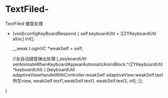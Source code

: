 # TextFiled-
TextFiled 键盘处理
- (void)configKeyBoardRespond {
    self.keyboardUtil = [[ZYKeyboardUtil alloc] init];
    
    __weak LoginVC *weakSelf = self;
    
    //全自动键盘弹出处理
    [_keyboardUtil setAnimateWhenKeyboardAppearAutomaticAnimBlock:^(ZYKeyboardUtil *keyboardUtil) {
        [keyboardUtil adaptiveViewHandleWithController:weakSelf adaptiveView:weakSelf.text所在view, weakSelf.text1,weakSelf.text1, weakSelf.text3, nil];
    }];
    
}

